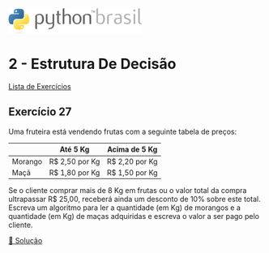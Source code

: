 ![pythonbrasil_logo](../../logo_pythonBrasil.png)

# 2 - Estrutura De Decisão 
[Lista de Exercícios](../../README.md)

## Exercício 27

Uma fruteira está vendendo frutas com a seguinte tabela de preços:

|               |       Até 5 Kg|           Acima de 5 Kg|
|---------------|---------------|------------------------|
|Morango        | R$ 2,50 por Kg|          R$ 2,20 por Kg|
|Maçã           | R$ 1,80 por Kg|          R$ 1,50 por Kg|

Se o cliente comprar mais de 8 Kg em frutas ou o valor total da compra ultrapassar R$ 25,00, receberá ainda um desconto de 10% sobre este total. Escreva um algoritmo para ler a quantidade (em Kg) de morangos e a quantidade (em Kg) de maças adquiridas e escreva o valor a ser pago pelo cliente.

[:page_with_curl: Solução](__init__.py)
